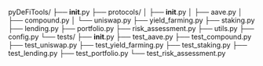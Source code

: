 pyDeFiTools/
├── __init__.py
├── protocols/
│   ├── __init__.py
│   ├── aave.py
│   ├── compound.py
│   └── uniswap.py
├── yield_farming.py
├── staking.py
├── lending.py
├── portfolio.py
├── risk_assessment.py
├── utils.py
├── config.py
└── tests/
├── __init__.py
├── test_aave.py
├── test_compound.py
├── test_uniswap.py
├── test_yield_farming.py
├── test_staking.py
├── test_lending.py
├── test_portfolio.py
└── test_risk_assessment.py
